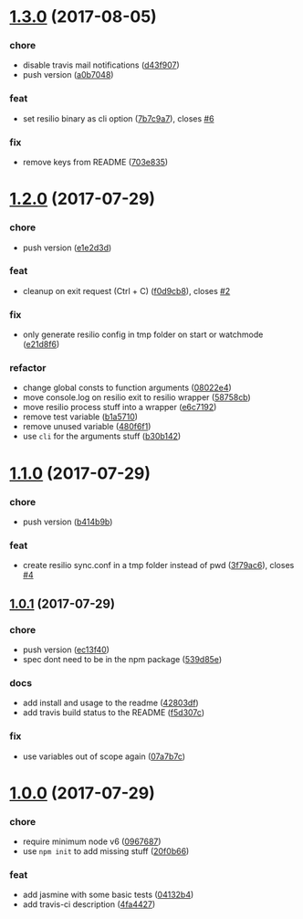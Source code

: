 <a name="1.3.0"></a>
# [1.3.0](https://github.com/edjopato/resilio-sync-watch-config/compare/v1.2.0...v1.3.0) (2017-08-05)


### chore

* disable travis mail notifications ([d43f907](https://github.com/edjopato/resilio-sync-watch-config/commit/d43f907))
* push version ([a0b7048](https://github.com/edjopato/resilio-sync-watch-config/commit/a0b7048))

### feat

* set resilio binary as cli option ([7b7c9a7](https://github.com/edjopato/resilio-sync-watch-config/commit/7b7c9a7)), closes [#6](https://github.com/edjopato/resilio-sync-watch-config/issues/6)

### fix

* remove keys from README ([703e835](https://github.com/edjopato/resilio-sync-watch-config/commit/703e835))



<a name="1.2.0"></a>
# [1.2.0](https://github.com/edjopato/resilio-sync-watch-config/compare/v1.1.0...v1.2.0) (2017-07-29)


### chore

* push version ([e1e2d3d](https://github.com/edjopato/resilio-sync-watch-config/commit/e1e2d3d))

### feat

* cleanup on exit request (Ctrl + C) ([f0d9cb8](https://github.com/edjopato/resilio-sync-watch-config/commit/f0d9cb8)), closes [#2](https://github.com/edjopato/resilio-sync-watch-config/issues/2)

### fix

* only generate resilio config in tmp folder on start or watchmode ([e21d8f6](https://github.com/edjopato/resilio-sync-watch-config/commit/e21d8f6))

### refactor

* change global consts to function arguments ([08022e4](https://github.com/edjopato/resilio-sync-watch-config/commit/08022e4))
* move console.log on resilio exit to resilio wrapper ([58758cb](https://github.com/edjopato/resilio-sync-watch-config/commit/58758cb))
* move resilio process stuff into a wrapper ([e6c7192](https://github.com/edjopato/resilio-sync-watch-config/commit/e6c7192))
* remove test variable ([b1a5710](https://github.com/edjopato/resilio-sync-watch-config/commit/b1a5710))
* remove unused variable ([480f6f1](https://github.com/edjopato/resilio-sync-watch-config/commit/480f6f1))
* use `cli` for the arguments stuff ([b30b142](https://github.com/edjopato/resilio-sync-watch-config/commit/b30b142))



<a name="1.1.0"></a>
# [1.1.0](https://github.com/edjopato/resilio-sync-watch-config/compare/v1.0.1...v1.1.0) (2017-07-29)


### chore

* push version ([b414b9b](https://github.com/edjopato/resilio-sync-watch-config/commit/b414b9b))

### feat

* create resilio sync.conf in a tmp folder instead of pwd ([3f79ac6](https://github.com/edjopato/resilio-sync-watch-config/commit/3f79ac6)), closes [#4](https://github.com/edjopato/resilio-sync-watch-config/issues/4)



<a name="1.0.1"></a>
## [1.0.1](https://github.com/edjopato/resilio-sync-watch-config/compare/v1.0.0...v1.0.1) (2017-07-29)


### chore

* push version ([ec13f40](https://github.com/edjopato/resilio-sync-watch-config/commit/ec13f40))
* spec dont need to be in the npm package ([539d85e](https://github.com/edjopato/resilio-sync-watch-config/commit/539d85e))

### docs

* add install and usage to the readme ([42803df](https://github.com/edjopato/resilio-sync-watch-config/commit/42803df))
* add travis build status to the README ([f5d307c](https://github.com/edjopato/resilio-sync-watch-config/commit/f5d307c))

### fix

* use variables out of scope again ([07a7b7c](https://github.com/edjopato/resilio-sync-watch-config/commit/07a7b7c))



<a name="1.0.0"></a>
# [1.0.0](https://github.com/edjopato/resilio-sync-watch-config/compare/04132b4...v1.0.0) (2017-07-29)


### chore

* require minimum node v6 ([0967687](https://github.com/edjopato/resilio-sync-watch-config/commit/0967687))
* use `npm init` to add missing stuff ([20f0b66](https://github.com/edjopato/resilio-sync-watch-config/commit/20f0b66))

### feat

* add jasmine with some basic tests ([04132b4](https://github.com/edjopato/resilio-sync-watch-config/commit/04132b4))
* add travis-ci description ([4fa4427](https://github.com/edjopato/resilio-sync-watch-config/commit/4fa4427))



